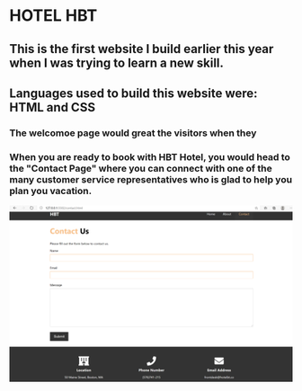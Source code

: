 # HOTEL HBT

## This is the first website I build earlier this year when I was trying to learn a new skill. 

## Languages used to build this website were: HTML and CSS



<!-- ![picture](photos\landingpage.png) -->
### The welcomoe page would great the visitors when they


<!-- ![picture](photos\landingpage2.png) -->



<!-- ![picture](photos\about.png) -->


### When you are ready to book with HBT Hotel, you would head to the "Contact Page" where you can connect with one of the many customer service representatives who is glad to help you plan you vacation.

![image](photos\contact.png)
